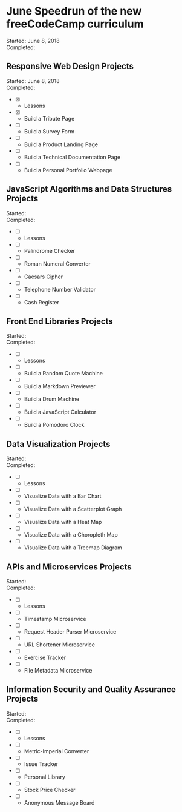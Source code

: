 # June Speedrun of the new freeCodeCamp curriculum

Started: June 8, 2018    
Completed:     


## Responsive Web Design Projects

Started: June 8, 2018    
Completed:     

- [x] - Lessons
- [X] - Build a Tribute Page
- [ ] - Build a Survey Form
- [ ] - Build a Product Landing Page
- [ ] - Build a Technical Documentation Page
- [ ] - Build a Personal Portfolio Webpage

## JavaScript Algorithms and Data Structures Projects

Started:     
Completed:     

- [ ] - Lessons
- [ ] - Palindrome Checker
- [ ] - Roman Numeral Converter
- [ ] - Caesars Cipher
- [ ] - Telephone Number Validator
- [ ] - Cash Register

## Front End Libraries Projects

Started:     
Completed:     

- [ ] - Lessons
- [ ] - Build a Random Quote Machine
- [ ] - Build a Markdown Previewer
- [ ] - Build a Drum Machine
- [ ] - Build a JavaScript Calculator
- [ ] - Build a Pomodoro Clock

## Data Visualization Projects

Started:     
Completed:     

- [ ] - Lessons
- [ ] - Visualize Data with a Bar Chart
- [ ] - Visualize Data with a Scatterplot Graph
- [ ] - Visualize Data with a Heat Map
- [ ] - Visualize Data with a Choropleth Map
- [ ] - Visualize Data with a Treemap Diagram

## APIs and Microservices Projects

Started:     
Completed:     

- [ ] - Lessons
- [ ] - Timestamp Microservice
- [ ] - Request Header Parser Microservice
- [ ] - URL Shortener Microservice
- [ ] - Exercise Tracker
- [ ] - File Metadata Microservice

## Information Security and Quality Assurance Projects

Started:     
Completed:     

- [ ] - Lessons
- [ ] - Metric-Imperial Converter
- [ ] - Issue Tracker
- [ ] - Personal Library
- [ ] - Stock Price Checker
- [ ] - Anonymous Message Board